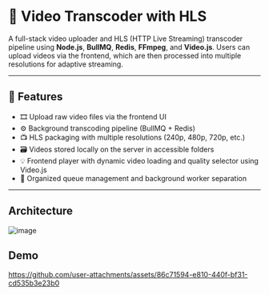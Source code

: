 # 📼 Video Transcoder with HLS

A full-stack video uploader and HLS (HTTP Live Streaming) transcoder pipeline using **Node.js**, **BullMQ**, **Redis**, **FFmpeg**, and **Video.js**. Users can upload videos via the frontend, which are then processed into multiple resolutions for adaptive streaming.

---

## 🔧 Features

- 🎞 Upload raw video files via the frontend UI
- ⚙️ Background transcoding pipeline (BullMQ + Redis)
- 📺 HLS packaging with multiple resolutions (240p, 480p, 720p, etc.)
- 🗃 Videos stored locally on the server in accessible folders
- 💡 Frontend player with dynamic video loading and quality selector using Video.js
- 📂 Organized queue management and background worker separation

---

## Architecture
![image](https://github.com/user-attachments/assets/639afdc8-2b03-4684-b8bc-70b4d2b4d003)

## Demo 

https://github.com/user-attachments/assets/86c71594-e810-440f-bf31-cd535b3e23b0

